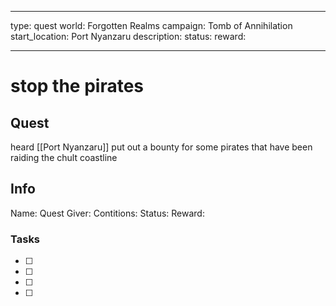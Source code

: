 
---
type: quest
world: Forgotten Realms
campaign: Tomb of Annihilation
start_location: Port Nyanzaru
description: 
status: 
reward:

---
# stop the pirates

## Quest 
heard  [[Port Nyanzaru]] put out a bounty for some pirates that have been raiding the chult coastline 



## Info

Name: 
Quest Giver: 
Contitions: 
Status: 
Reward: 








### Tasks
- [ ] 
- [ ] 
- [ ] 
- [ ] 